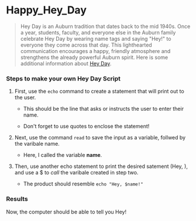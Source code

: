 # Happy_Hey_Day

> Hey Day is an Auburn tradition that dates back to the mid 1940s. Once a year, students, faculty, and everyone else in the Auburn family celebrate Hey Day by wearing name tags and saying "Hey!" to everyone they come across that day. This lighthearted communication encourages a happy, friendly atmosphere and strengthens the already powerful Auburn spirit. Here is some additional information about [Hey Day](https://sga.auburn.edu/hey-day/).

### Steps to make your own Hey Day Script
1. First, use the `echo` command to create a statement that will print out to the user.
   
    * This should be the line that asks or instructs the user to enter their name.
  
    * Don't forget to use quotes to enclose the statement!
  
      
2. Next, use the command `read` to save the input as a variable, follwed by the varibale name.

     * Here, I called the variable **name**.
  
3. Then, use another echo statement to print the desired satement (Hey, ), and use a $ to _call_ the varibale created in step two.

     * The product should resemble `echo "Hey, $name!"`


### Results
Now, the computer should be able to tell you Hey!
